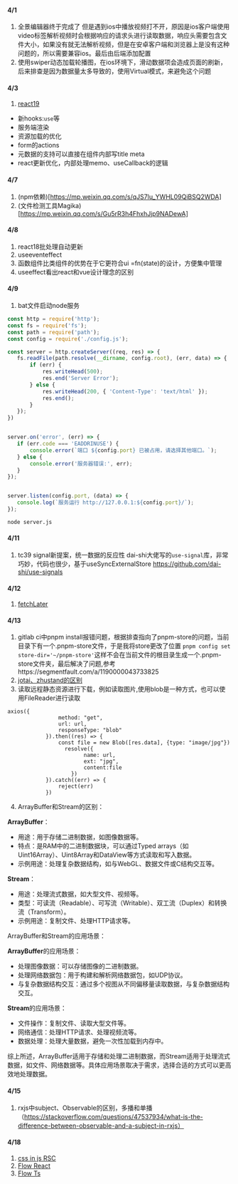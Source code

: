 #### 4/1
1. 全景编辑器终于完成了
但是遇到ios中播放视频打不开，原因是ios客户端使用video标签解析视频时会根据响应的请求头进行读取数据，响应头需要包含文件大小，如果没有就无法解析视频，但是在安卓客户端和浏览器上是没有这种问题的，所以需要兼容ios。最后由后端添加配置
2. 使用swiper动态加载轮播图，在ios环境下，滑动数据项会造成页面的刷新，后来排查是因为数据量太多导致的，使用Virtual模式，来避免这个问题


#### 4/3
1. [react19](https://mp.weixin.qq.com/s?__biz=MzU2MTIyNDUwMA==&mid=2247527975&idx=1&sn=f23965972081924a442221fb803e13cf&chksm=fc7e207ccb09a96a09cbc164bf17ad50b94777e3f7e2c60439ead2124c201264b78cc725905d#rd) 
 - 新hooks:`use`等
 - 服务端渲染
 - 资源加载的优化
 - form的actions
 - 元数据的支持可以直接在组件内部写title meta
 - react更新优化，内部处理memo、useCallback的逻辑
 
 #### 4/7
 1. (npm依赖)[https://mp.weixin.qq.com/s/qJS7lu_YWHL09QiBSQ2WDA]
 2. (文件检测工具Magika)[https://mp.weixin.qq.com/s/Gu5rR3h4FhxhJjp9NADewA]


 #### 4/8
1. react18批处理自动更新
2. useeventeffect
3. 函数组件比类组件的优势在于它更符合ui =fn(state)的设计，方便集中管理
4. useeffect看出react和vue设计理念的区别

 #### 4/9
 1. bat文件启动node服务
 ```js
 const http = require('http');
const fs = require('fs');
const path = require('path');
const config = require('./config.js');

const server = http.createServer((req, res) => {
    fs.readFile(path.resolve(__dirname, config.root), (err, data) => {
        if (err) {
            res.writeHead(500);
            res.end('Server Error');
        } else {
            res.writeHead(200, { 'Content-Type': 'text/html' });
            res.end();
        }
    });
})


server.on('error', (err) => {
    if (err.code === 'EADDRINUSE') {
        console.error(`端口 ${config.port} 已被占用，请选择其他端口。`);
    } else {
        console.error('服务器错误:', err);
    }
});


server.listen(config.port, (data) => {
    console.log(`服务运行 http://127.0.0.1:${config.port}/`);
});
```

```bash
node server.js
```

#### 4/11
1. tc39 signal新提案，统一数据的反应性
dai-shi大佬写的`use-signal`库，非常巧妙，代码也很少，基于useSyncExternalStore
https://github.com/dai-shi/use-signals



#### 4/12
1. [fetchLater](https://mp.weixin.qq.com/s?__biz=MjM5MTA1MjAxMQ==&mid=2651270139&idx=1&sn=2c094d7b2191b5cdb7e0ffb37215bdc8&chksm=bd48f27f8a3f7b69bd5b610990aa344e9de98088a0ed72ae833cd9ab93028245e904229757d5#rd)



#### 4/13
1. gitlab ci中pnpm install报错问题，根据排查指向了pnpm-store的问题，当前目录下有一个.pnpm-store文件，于是我将store更改了位置
`pnpm config set store-dir='~/pnpm-store'`这样不会在当前文件的根目录生成一个.pnpm-store文件夹，最后解决了问题,参考https://segmentfault.com/a/1190000043733825
2. [jotai、zhustand的区别](https://mp.weixin.qq.com/s?__biz=Mzg3OTYzMDkzMg==&mid=2247501248&idx=1&sn=a64199b7eab19db56a9c44511a9ad7f3&chksm=ce422314cdc8655d3ba9dfa041e02c7d9b7bf6068dab17b28b7733deeffd10a755de2f4d9d28&scene=126&sessionid=1712990255#rd)
3. 读取远程静态资源进行下载，例如读取图片,使用blob是一种方式，也可以使用FileReader进行读取
```tsx
axios({
                method: "get",
                url: url,
                responseType: "blob"
            }).then((res) => {
                const file = new Blob([res.data], {type: "image/jpg"})
                  resolve({
                        name: url,
                        ext: "jpg",
                        content:file
                    })
            }).catch((err) => {
                reject(err)
            })
```
4.  ArrayBuffer和Stream的区别：

  **ArrayBuffer**：
   - 用途：用于存储二进制数据，如图像数据等。
   - 特点：是RAM中的二进制数据块，可以通过Typed arrays（如Uint16Array）、Uint8Array和DataView等方式读取和写入数据。
   - 示例用途：处理复杂数据结构，如与WebGL、数据文件或C结构交互等。

 **Stream**：
   - 用途：处理流式数据，如大型文件、视频等。
   - 类型：可读流（Readable）、可写流（Writable）、双工流（Duplex）和转换流（Transform）。
   - 示例用途：复制文件、处理HTTP请求等。

ArrayBuffer和Stream的应用场景：

 **ArrayBuffer**的应用场景：
   - 处理图像数据：可以存储图像的二进制数据。
   - 处理网络数据包：用于构建和解析网络数据包，如UDP协议。
   - 与复杂数据结构交互：通过多个视图从不同偏移量读取数据，与复杂数据结构交互。

 **Stream**的应用场景：
   - 文件操作：复制文件、读取大型文件等。
   - 网络通信：处理HTTP请求、处理视频流等。
   - 数据处理：处理大量数据，避免一次性加载到内存中。

综上所述，ArrayBuffer适用于存储和处理二进制数据，而Stream适用于处理流式数据，如文件、网络数据等。具体应用场景取决于需求，选择合适的方式可以更高效地处理数据。

#### 4/15
1. rxjs中subject、Observable的区别，多播和单播（https://stackoverflow.com/questions/47537934/what-is-the-difference-between-observable-and-a-subject-in-rxjs）


#### 4/18
1. [css in js RSC](https://mp.weixin.qq.com/s?__biz=MjM5NDgyODI4MQ==&mid=2247487324&idx=1&sn=36e846b72f48a2069e48cbefd3441ba0&chksm=a71b486692d6d9e7340983ba9c32582b4250e7faefeea44291f07be91bfde0049ad3e05a6cd7&scene=126&sessionid=1713402865#rd)
2. [Flow React](https://mp.weixin.qq.com/s/RrjmJ-fWy29SrJY1CQKHsA)
3. [Flow Ts](http://www.imangodoc.com/UgTLi0B9.html)
